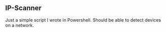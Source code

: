 ## IP-Scanner
Just a simple script I wrote in Powershell. Should be able to detect devices on a network. 
